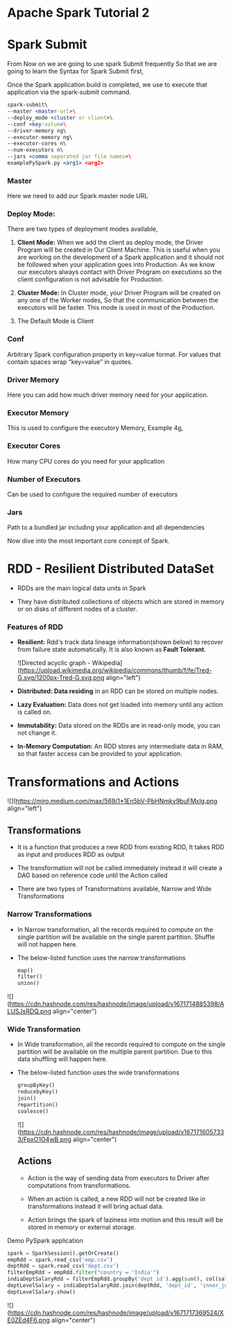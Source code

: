 # Apache Spark Tutorial 2

# Spark Submit

From Now on we are going to use spark Submit frequently So that we are going to learn the Syntax for Spark Submit first,

Once the Spark application build is completed, we use to execute that application via the spark-submit command.

```apache
spark-submit\
--master <master-url>\
--deploy_mode <cluster or client>\
--conf <key:value>\
--driver-memory ng\
--executor-memory ng\
--executor-cores n\
--num-executors n\
--jars <comma seperated jar file names>\
examplePySpark.py <arg1> <arg2>
```

### Master

Here we need to add our Spark master node URL

### Deploy Mode:

There are two types of deployment modes available,

1.  **Client Mode:** When we add the client as deploy mode, the Driver Program will be created in Our Client Machine. This is useful when you are working on the development of a Spark application and it should not be followed when your application goes into Production. As we know our executors always contact with Driver Program on executions so the client configuration is not advisable for Production.
    
2.  **Cluster Mode:** In Cluster mode, your Driver Program will be created on any one of the Worker nodes, So that the communication between the executors will be faster. This mode is used in most of the Production.
    
3.  The Default Mode is Client
    

### Conf

Arbitrary Spark configuration property in key=value format. For values that contain spaces wrap “key=value” in quotes.

### Driver Memory

Here you can add how much driver memory need for your application.

### Executor Memory

This is used to configure the executory Memory, Example 4g,

### Executor Cores

How many CPU cores do you need for your application

### Number of Executors

Can be used to configure the required number of executors

### Jars

Path to a bundled jar including your application and all dependencies

Now dive into the most important core concept of Spark.

# RDD - Resilient Distributed DataSet

*   RDDs are the main logical data units in Spark
    
*   They have distributed collections of objects which are stored in memory or on disks of different nodes of a cluster.
    

### Features of RDD

*   **Resilient:** Rdd's track data lineage information(shown below) to recover from failure state automatically. It is also known as **Fault Tolerant**.
    
    ![Directed acyclic graph - Wikipedia](https://upload.wikimedia.org/wikipedia/commons/thumb/f/fe/Tred-G.svg/1200px-Tred-G.svg.png align="left")
    
*   **Distributed: Data residing** in an RDD can be stored on multiple nodes.
    
*   **Lazy Evaluation:** Data does not get loaded into memory until any action is called on.
    
*   **Immutability:** Data stored on the RDDs are in read-only mode, you can not change it.
    
*   **In-Memory Computation:** An RDD stores any intermediate data in RAM, so that faster access can be provided to your application.
    

# Transformations and Actions

![](https://miro.medium.com/max/569/1*1En5bV-PbHNmkv9buFMxlg.png align="left")

## Transformations

*   It is a function that produces a new RDD from existing RDD, It takes RDD as input and produces RDD as output
    
*   The transformation will not be called immediately instead it will create a DAG based on reference code until the Action called
    

*   There are two types of Transformations available, Narrow and Wide Transformations
    

### Narrow Transformations

*   In Narrow transformation, all the records required to compute on the single partition will be available on the single parent partition. Shuffle will not happen here.
    
*   The below-listed function uses the narrow transformations
    
    ```apache
    map()
    filter()
    union()
    ```
    

![](https://cdn.hashnode.com/res/hashnode/image/upload/v1671714885398/ALUSJsRDQ.png align="center")

### Wide Transformation

*   In Wide transformation, all the records required to compute on the single partition will be available on the multiple parent partition. Due to this data shuffling will happen here.
    
*   The below-listed function uses the wide transformations
    
    ```apache
    groupByKey()
    reducebyKey()
    join()
    repartition()
    coalesce()
    ```
    
    ![](https://cdn.hashnode.com/res/hashnode/image/upload/v1671716057333/FpxO1O4wB.png align="center")
    
    ## Actions
    
    *   Action is the way of sending data from executors to Driver after computations from transformations.
        
    *   When an action is called, a new RDD will not be created like in transformations instead it will bring actual data.
        
    *   Action brings the spark of laziness into motion and this result will be stored in memory or external storage.
        

Demo PySpark application

```python
spark = SparkSession().getOrCreate()
empRdd = spark.read_csv('emp.csv')
deptRdd = spark.read_csv('dept.csv')
filterEmpRdd = empRdd.filter("country = 'India'")
indiaDeptSalaryRdd = filterEmpRdd.groupBy('dept_id').agg(sum(), col(salary))
deptLevelSalary = indiaDeptSalaryRdd.join(deptRdd, 'dept_id', 'inner_join')
deptLevelSalary.show()
```

![](https://cdn.hashnode.com/res/hashnode/image/upload/v1671717369524/XE0ZEd4F6.png align="center")